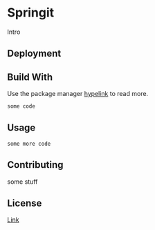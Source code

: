 # Springit

Intro

## Deployment

## Build With

Use the package manager [hypelink](google.com) to read more.

```bash
some code
```

## Usage

```
some more code
```

## Contributing
some stuff

## License
[Link](https://google.com)

